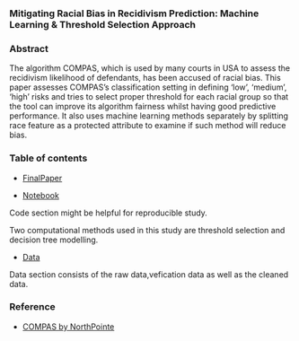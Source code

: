 ### Mitigating Racial Bias in Recidivism Prediction: Machine Learning & Threshold Selection Approach

### Abstract
The algorithm COMPAS, which is used by many courts in USA to assess the recidivism likelihood of defendants, has been accused of racial bias. This paper assesses COMPAS’s classification setting in defining ‘low’, ‘medium’, ‘high’ risks and tries to select proper threshold for each racial group so that the tool can improve its algorithm fairness whilst having good predictive performance. It also uses machine learning methods separately by splitting race feature as a protected attribute to examine if such method will reduce bias. 



### Table of contents

* [FinalPaper](https://github.com/lulululugagaga/persp-research-econ_Spr20/tree/master/FinalPaper/FinalPaper)

* [Notebook](https://github.com/lulululugagaga/persp-research-econ_Spr20/tree/master/FinalPaper/Notebook)

Code section might be helpful for reproducible study.

Two computational methods used in this study are threshold selection and decision tree modelling.

* [Data](https://github.com/lulululugagaga/persp-research-econ_Spr20/tree/master/FinalPaper/Data)

Data section consists of the raw data,vefication data as well as the cleaned data.

### Reference

* [COMPAS by NorthPointe](http://www.northpointeinc.com/files/downloads/FAQ_Document.pdf)
